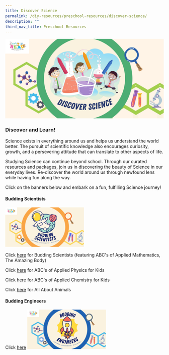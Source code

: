 ```yaml
---
title: Discover Science
permalink: /diy-resources/preschool-resources/discover-science/
description: ""
third_nav_title: Preschool Resources
---
```

![Alt text for image on Isomer site](/images/science-lfa/banners/Discover%20Science_ER%20Logo.png)

<h3>Discover and Learn!</h3>

<p>Science exists in everything around us and helps us understand the world better. The pursuit of scientific knowledge also encourages curiosity, growth, and a persevering attitude that can translate to other aspects of life.</p>

<p>Studying Science can continue beyond school. Through our curated resources and packages, join us in discovering the beauty of Science in our everyday lives. Re-discover the world around us through newfound lens while having fun along the way.</p>

<p>Click on the banners below and embark on a fun, fulfilling Science journey!</p>

<h4>Budding Scientists</h4>
 <img src="/images/science-lfa/banners/Budding%20Scientists_ER%20Logo.png" style="width:250px; text-align:left;">
 
Click [here](/budding-scientists) for Budding Scientists (featuring ABC's of Applied Mathematics, The Amazing Body)

Click [here](/abcsofappliedphysicsforkids) for ABC's of Applied Physics for Kids

Click [here](/abcsofappliedchemistryforkids) for ABC's of Applied Chemistry for Kids

Click [here](/allaboutanimals) for All About Animals

<h4>Budding Engineers</h4>

Click [here](/budding-engineers) <img src="/images/science-lfa/banners/Budding%20Engineers_ER%20Logo.png" style="width:250px; text-align:left;">